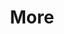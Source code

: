 ---
layout: page
title: More
dropdown: true
children: 
    - title: 💬 Opinions
      permalink: /opinions/
    - title: divider
    - title: 📸 Gallery
      permalink: /gallery/
nav: true
nav_order: 6
importance: 6
---